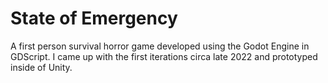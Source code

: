 # State of Emergency
 A first person survival horror game developed using the Godot Engine in GDScript. I came up with the first iterations circa late 2022 and prototyped inside of Unity.
